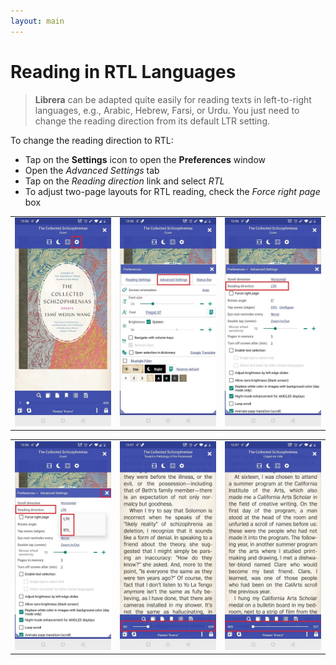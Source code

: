 ```yaml
---
layout: main
---
```


# Reading in RTL Languages


> **Librera** can be adapted quite easily for reading texts in left-to-right languages, e.g., Arabic, Hebrew, Farsi, or Urdu. You just need to change the reading direction from its default LTR setting.


To change the reading direction to RTL:

* Tap on the **Settings** icon to open the **Preferences** window
* Open the _Advanced Settings_ tab
* Tap on the _Reading direction_ link and select _RTL_
* To adjust two-page layouts for RTL reading, check the _Force right page_ box 

||||
|-|-|-|
|![](1.jpg)|![](2.jpg)|![](3.jpg)|

||||
|-|-|-|
|![](4.jpg)|![](5.jpg)|![](6.jpg)|
